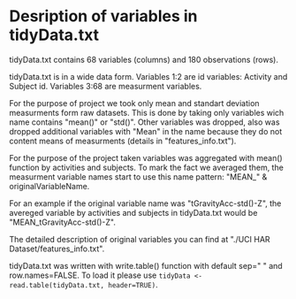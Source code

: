 # Desription of variables in tidyData.txt

tidyData.txt contains 68 variables (columns) and 180 observations (rows).

tidyData.txt is in a wide data form. Variables 1:2 are id variables: Activity and Subject id. Variables 3:68 are measurment variables.

For the purpose of project we took only mean and standart deviation measurments form raw datasets. 
This is done by taking only variables wich name contains "mean()" or "std()". Other variables was dropped, also was dropped additional variables with "Mean" in the name because they do not content means of measurments (details in "features_info.txt").

For the purpose of the project taken variables was aggregated with mean() function by activities and subjects. To mark the fact we averaged them, the measurment variable names start to use this name pattern: "MEAN_" & originalVariableName.

For an example if the original variable name was "tGravityAcc-std()-Z", the avereged variable by activities and subjects in tidyData.txt would be "MEAN_tGravityAcc-std()-Z".

The detailed description of original variables you can find at "./UCI HAR Dataset/features_info.txt".

tidyData.txt was written with write.table() function with default sep=" " and row.names=FALSE.
To load it please use 
`tidyData <- read.table(tidyData.txt, header=TRUE)`. 
